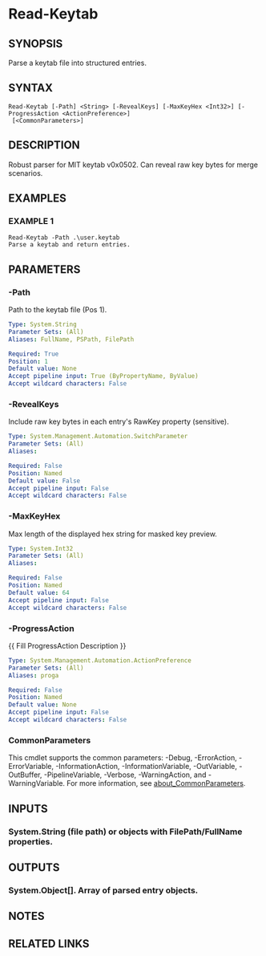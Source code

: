 ﻿---
external help file: STKeytab-help.xml
Module Name: Stkeytab
online version:
schema: 2.0.0
---

# Read-Keytab

## SYNOPSIS
Parse a keytab file into structured entries.

## SYNTAX

```
Read-Keytab [-Path] <String> [-RevealKeys] [-MaxKeyHex <Int32>] [-ProgressAction <ActionPreference>]
 [<CommonParameters>]
```

## DESCRIPTION
Robust parser for MIT keytab v0x0502.
Can reveal raw key bytes for merge scenarios.

## EXAMPLES

### EXAMPLE 1
```
Read-Keytab -Path .\user.keytab
Parse a keytab and return entries.
```

## PARAMETERS

### -Path
Path to the keytab file (Pos 1).

```yaml
Type: System.String
Parameter Sets: (All)
Aliases: FullName, PSPath, FilePath

Required: True
Position: 1
Default value: None
Accept pipeline input: True (ByPropertyName, ByValue)
Accept wildcard characters: False
```

### -RevealKeys
Include raw key bytes in each entry's RawKey property (sensitive).

```yaml
Type: System.Management.Automation.SwitchParameter
Parameter Sets: (All)
Aliases:

Required: False
Position: Named
Default value: False
Accept pipeline input: False
Accept wildcard characters: False
```

### -MaxKeyHex
Max length of the displayed hex string for masked key preview.

```yaml
Type: System.Int32
Parameter Sets: (All)
Aliases:

Required: False
Position: Named
Default value: 64
Accept pipeline input: False
Accept wildcard characters: False
```

### -ProgressAction
{{ Fill ProgressAction Description }}

```yaml
Type: System.Management.Automation.ActionPreference
Parameter Sets: (All)
Aliases: proga

Required: False
Position: Named
Default value: None
Accept pipeline input: False
Accept wildcard characters: False
```

### CommonParameters
This cmdlet supports the common parameters: -Debug, -ErrorAction, -ErrorVariable, -InformationAction, -InformationVariable, -OutVariable, -OutBuffer, -PipelineVariable, -Verbose, -WarningAction, and -WarningVariable. For more information, see [about_CommonParameters](http://go.microsoft.com/fwlink/?LinkID=113216).

## INPUTS

### System.String (file path) or objects with FilePath/FullName properties.
## OUTPUTS

### System.Object[]. Array of parsed entry objects.
## NOTES

## RELATED LINKS
